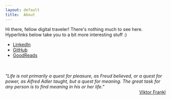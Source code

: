 ```yaml
---
layout: default
title:  About
---
```


Hi there, fellow digital traveler! There's nothing much to see here. Hyperlinks below take you to a bit more interesting stuff :)

* [LinkedIn](https://www.linkedin.com/in/rigorpkv/)
* [GitHub](https://github.com/kvrigor)
* [GoodReads](https://www.goodreads.com/kvrigor)




<div>
<br/><br/>
<i>"Life is not primarily a quest for pleasure, as Freud believed, or a quest for power, as Alfred Adler taught, but a quest for meaning. The great task for any person is to find meaning in his or her life."</i>
<div style="text-align: right"> <a href="https://www.goodreads.com/book/show/4069.Man_s_Search_for_Meaning">Viktor Frankl </a></div>
<br/><br/>
</div>
